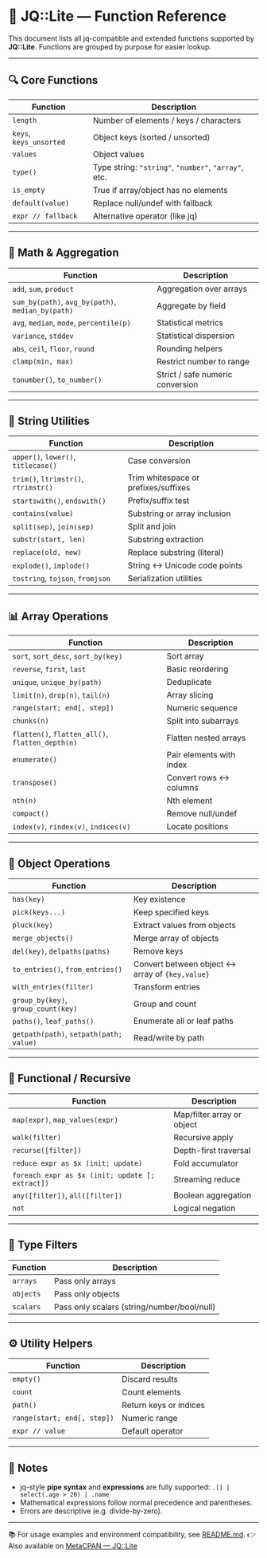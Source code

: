 # 📘 JQ::Lite — Function Reference

This document lists all jq-compatible and extended functions supported by **JQ::Lite**.
Functions are grouped by purpose for easier lookup.

---

## 🔍 Core Functions

| Function                | Description                                          |
| ----------------------- | ---------------------------------------------------- |
| `length`                | Number of elements / keys / characters               |
| `keys`, `keys_unsorted` | Object keys (sorted / unsorted)                      |
| `values`                | Object values                                        |
| `type()`                | Type string: `"string"`, `"number"`, `"array"`, etc. |
| `is_empty`              | True if array/object has no elements                 |
| `default(value)`        | Replace null/undef with fallback                     |
| `expr // fallback`      | Alternative operator (like jq)                       |

---

## 🧮 Math & Aggregation

| Function                                          | Description                      |
| ------------------------------------------------- | -------------------------------- |
| `add`, `sum`, `product`                           | Aggregation over arrays          |
| `sum_by(path)`, `avg_by(path)`, `median_by(path)` | Aggregate by field               |
| `avg`, `median`, `mode`, `percentile(p)`          | Statistical metrics              |
| `variance`, `stddev`                              | Statistical dispersion           |
| `abs`, `ceil`, `floor`, `round`                   | Rounding helpers                 |
| `clamp(min, max)`                                 | Restrict number to range         |
| `tonumber()`, `to_number()`                       | Strict / safe numeric conversion |

---

## 🧰 String Utilities

| Function                             | Description                          |
| ------------------------------------ | ------------------------------------ |
| `upper()`, `lower()`, `titlecase()`  | Case conversion                      |
| `trim()`, `ltrimstr()`, `rtrimstr()` | Trim whitespace or prefixes/suffixes |
| `startswith()`, `endswith()`         | Prefix/suffix test                   |
| `contains(value)`                    | Substring or array inclusion         |
| `split(sep)`, `join(sep)`            | Split and join                       |
| `substr(start, len)`                 | Substring extraction                 |
| `replace(old, new)`                  | Replace substring (literal)          |
| `explode()`, `implode()`             | String ↔ Unicode code points         |
| `tostring`, `tojson`, `fromjson`     | Serialization utilities              |

---

## 📊 Array Operations

| Function                                         | Description              |
| ------------------------------------------------ | ------------------------ |
| `sort`, `sort_desc`, `sort_by(key)`              | Sort array               |
| `reverse`, `first`, `last`                       | Basic reordering         |
| `unique`, `unique_by(path)`                      | Deduplicate              |
| `limit(n)`, `drop(n)`, `tail(n)`                 | Array slicing            |
| `range(start; end[, step])`                      | Numeric sequence         |
| `chunks(n)`                                      | Split into subarrays     |
| `flatten()`, `flatten_all()`, `flatten_depth(n)` | Flatten nested arrays    |
| `enumerate()`                                    | Pair elements with index |
| `transpose()`                                    | Convert rows ↔ columns   |
| `nth(n)`                                         | Nth element              |
| `compact()`                                      | Remove null/undef        |
| `index(v)`, `rindex(v)`, `indices(v)`            | Locate positions         |

---

## 🧩 Object Operations

| Function                                | Description                                     |
| --------------------------------------- | ----------------------------------------------- |
| `has(key)`                              | Key existence                                   |
| `pick(keys...)`                         | Keep specified keys                             |
| `pluck(key)`                            | Extract values from objects                     |
| `merge_objects()`                       | Merge array of objects                          |
| `del(key)`, `delpaths(paths)`           | Remove keys                                     |
| `to_entries()`, `from_entries()`        | Convert between object ↔ array of `{key,value}` |
| `with_entries(filter)`                  | Transform entries                               |
| `group_by(key)`, `group_count(key)`     | Group and count                                 |
| `paths()`, `leaf_paths()`               | Enumerate all or leaf paths                     |
| `getpath(path)`, `setpath(path; value)` | Read/write by path                              |

---

## 🔄 Functional / Recursive

| Function                                        | Description                |
| ----------------------------------------------- | -------------------------- |
| `map(expr)`, `map_values(expr)`                 | Map/filter array or object |
| `walk(filter)`                                  | Recursive apply            |
| `recurse([filter])`                             | Depth-first traversal      |
| `reduce expr as $x (init; update)`              | Fold accumulator           |
| `foreach expr as $x (init; update [; extract])` | Streaming reduce           |
| `any([filter])`, `all([filter])`                | Boolean aggregation        |
| `not`                                           | Logical negation           |

---

## 🧱 Type Filters

| Function  | Description                                 |
| --------- | ------------------------------------------- |
| `arrays`  | Pass only arrays                            |
| `objects` | Pass only objects                           |
| `scalars` | Pass only scalars (string/number/bool/null) |

---

## ⚙️ Utility Helpers

| Function                    | Description            |
| --------------------------- | ---------------------- |
| `empty()`                   | Discard results        |
| `count`                     | Count elements         |
| `path()`                    | Return keys or indices |
| `range(start; end[, step])` | Numeric range          |
| `expr // value`             | Default operator       |

---

## 🧾 Notes

* jq-style **pipe syntax** and **expressions** are fully supported:
  `.[] | select(.age > 20) | .name`
* Mathematical expressions follow normal precedence and parentheses.
* Errors are descriptive (e.g. divide-by-zero).

---

📚 For usage examples and environment compatibility, see [README.md](README.md).
👉 Also available on [MetaCPAN — JQ::Lite](https://metacpan.org/pod/JQ::Lite)

